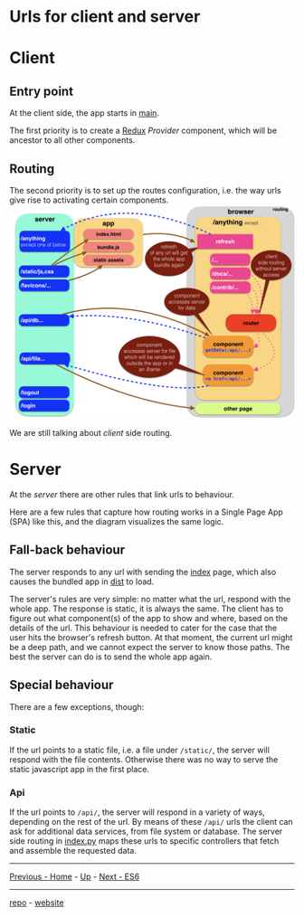 # Urls for client and server

# Client

## Entry point

At the client side, the app starts in
[main](../client/src/js/app/main.jsx).

The first priority is to create a
[Redux](React#redux) *Provider* component, which will be ancestor to all other components.

## Routing
The second priority is to set up the routes configuration, i.e. the way urls give rise to activating certain components.
![diag](design/design.006.jpeg)

We are still talking about *client* side routing.

# Server
At the *server* there are other rules that link urls to behaviour.

Here are a few rules that capture how routing works in a Single Page App (SPA) like this,
and the diagram visualizes the same logic.

## Fall-back behaviour
The server responds to any url with sending the
[index](../server/controllers/views/index.tpl)
page, which also causes the bundled app in [dist](../static/dist) to load.

The server's rules are very simple:
no matter what the url, respond with the whole app.
The response is static, it is always the same.
The client has to figure out what component(s) of the app to show and where, based on the details of the url.
This behaviour is needed to cater for the case that the user hits the browser's refresh button.
At that moment, the current url might be a deep path, and we cannot expect the server to know those paths.
The best the server can do is to send the whole app again.

## Special behaviour
There are a few exceptions, though:

### Static
If the url points to a static file,
i.e. a file under `/static/`, the server will respond with the file contents.
Otherwise there was no way to serve the static javascript app in the first place.

### Api

If the url points to `/api/`,
the server will respond in a variety of ways, depending on the rest of the url.
By means of these `/api/` urls the client can ask for additional data services, from file system or database.
The server side routing in
[index.py](../server/controllers/index.py)
maps these urls to specific controllers that fetch and assemble the requested data.

---
[Previous - Home](Home.md) -
[Up](Home.md) -
[Next - ES6](ES6.md)

---
[repo](https://github.com/Dans-labs/dariah) -
[website](https://dariah-beta.dans.knaw.nl/)
